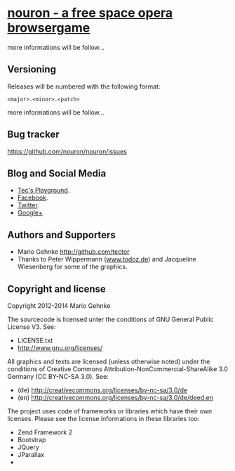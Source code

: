 [nouron - a free space opera browsergame](http://www.nouron.de.vu)
================

more informations will be follow...



Versioning
----------

Releases will be numbered with the following format:

`<major>.<minor>.<patch>`

more informations will be follow...



Bug tracker
-----------

https://github.com/nouron/nouron/issues


Blog and Social Media
---------------------

* [Tec's Playground](http://tector.wordpress.com).
* [Facebook](http://facebook.com/nouronbg).
* [Twitter](http://twitter.com/_nouron).
* [Google+](http://plus.google.com/106638531327318351915)

Authors and Supporters
----------------------

+ Mario Gehnke http://github.com/tector
+ Thanks to Peter Wippermann (www.todoz.de) and Jacqueline Wiesenberg for some of the graphics.


Copyright and license
---------------------

Copyright 2012-2014 Mario Gehnke

The sourcecode is licensed unter the conditions of GNU General Public License V3. See:
* LICENSE.txt
* http://www.gnu.org/licenses/

All graphics and texts are licensed (unless otherwise noted) under the conditions of Creative Commons Attribution-NonCommercial-ShareAlike 3.0 Germany (CC BY-NC-SA 3.0).
See:
* (de) http://creativecommons.org/licenses/by-nc-sa/3.0/de
* (en) http://creativecommons.org/licenses/by-nc-sa/3.0/de/deed.en

The project uses code of frameworks or libraries which have their own licenses. Please see the license informations in these libraries too:
* Zend Framework 2
* Bootstrap
* JQuery
* JParallax
* 
